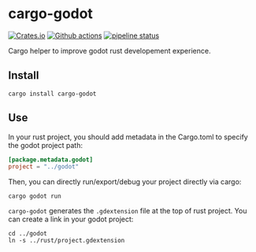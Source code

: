 # cargo-godot

[![Crates.io](https://img.shields.io/crates/v/cargo-godot)](https://crates.io/crates/cargo-godot)
[![Github actions](https://github.com/sanpii/cargo-godot/workflows/.github/workflows/ci.yml/badge.svg)](https://github.com/sanpii/cargo-godot/actions?query=workflow%3A.github%2Fworkflows%2Fci.yml)
[![pipeline status](https://gitlab.com/sanpi/cargo-godot/badges/main/pipeline.svg)](https://gitlab.com/sanpi/cargo-godot/-/commits/main)

Cargo helper to improve godot rust developement experience.

## Install

```
cargo install cargo-godot
```

## Use

In your rust project, you should add metadata in the Cargo.toml to specify the
godot project path:

```toml
[package.metadata.godot]
project = "../godot"
```

Then, you can directly run/export/debug your project directly via cargo:

```
cargo godot run
```

`cargo-godot` generates the `.gdextension` file at the top of rust project. You
can create a link in your godot project:

```
cd ../godot
ln -s ../rust/project.gdextension
```

